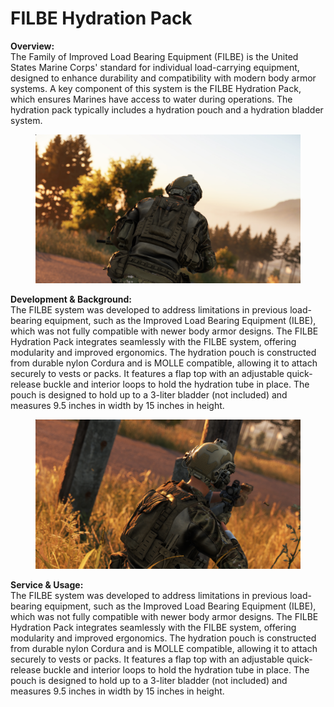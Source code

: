 # FILBE Hydration Pack

**Overview:**\
The Family of Improved Load Bearing Equipment (FILBE) is the United States Marine Corps' standard for individual load-carrying equipment, designed to enhance durability and compatibility with modern body armor systems. A key component of this system is the FILBE Hydration Pack, which ensures Marines have access to water during operations. The hydration pack typically includes a hydration pouch and a hydration bladder system.

<figure><img src="../../../../../.gitbook/assets/FILBE Hydration Pack 2.jpg" alt=""><figcaption></figcaption></figure>

**Development & Background:**\
The FILBE system was developed to address limitations in previous load-bearing equipment, such as the Improved Load Bearing Equipment (ILBE), which was not fully compatible with newer body armor designs. The FILBE Hydration Pack integrates seamlessly with the FILBE system, offering modularity and improved ergonomics. The hydration pouch is constructed from durable nylon Cordura and is MOLLE compatible, allowing it to attach securely to vests or packs. It features a flap top with an adjustable quick-release buckle and interior loops to hold the hydration tube in place. The pouch is designed to hold up to a 3-liter bladder (not included) and measures 9.5 inches in width by 15 inches in height.

<figure><img src="../../../../../.gitbook/assets/FILBE Hydration Pack 1.jpg" alt=""><figcaption></figcaption></figure>

**Service & Usage:**\
The FILBE system was developed to address limitations in previous load-bearing equipment, such as the Improved Load Bearing Equipment (ILBE), which was not fully compatible with newer body armor designs. The FILBE Hydration Pack integrates seamlessly with the FILBE system, offering modularity and improved ergonomics. The hydration pouch is constructed from durable nylon Cordura and is MOLLE compatible, allowing it to attach securely to vests or packs. It features a flap top with an adjustable quick-release buckle and interior loops to hold the hydration tube in place. The pouch is designed to hold up to a 3-liter bladder (not included) and measures 9.5 inches in width by 15 inches in height.

